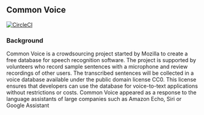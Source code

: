 ## Common Voice
[![CircleCI](https://circleci.com/gh/dachosen1/Common-Voice.svg?style=svg)](https://circleci.com/gh/dachosen1/Common-Voice)


### Background 
Common Voice is a crowdsourcing project started by Mozilla to create a free database for speech recognition software. The project is supported by volunteers who record sample sentences with a microphone and review recordings of other users. The transcribed sentences will be collected in a voice database available under the public domain license CC0. This license ensures that developers can use the database for voice-to-text applications without restrictions or costs. Common Voice appeared as a response to the language assistants of large companies such as Amazon Echo, Siri or Google Assistant
